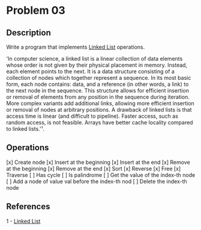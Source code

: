 # Problem 03

## Description
Write a program that implements [Linked List](https://en.wikipedia.org/wiki/Linked_list) operations.

'In computer science, a linked list is a linear collection of data elements whose order is not given by their physical placement in memory. Instead, each element points to the next. It is a data structure consisting of a collection of nodes which together represent a sequence. In its most basic form, each node contains: data, and a reference (in other words, a link) to the next node in the sequence. This structure allows for efficient insertion or removal of elements from any position in the sequence during iteration. More complex variants add additional links, allowing more efficient insertion or removal of nodes at arbitrary positions. A drawback of linked lists is that access time is linear (and difficult to pipeline). Faster access, such as random access, is not feasible. Arrays have better cache locality compared to linked lists.'¹.

## Operations
[x] Create node
[x] Insert at the beginning
[x] Insert at the end
[x] Remove at the beginning
[x] Remove at the end
[x] Sort
[x] Reverse
[x] Free
[x] Traverse
[ ] Has cycle
[ ] Is palindrome
[ ] Get the value of the index-th node
[ ] Add a node of value val before the index-th nod
[ ] Delete the index-th node

## References
1 -  [Linked List](https://en.wikipedia.org/wiki/Linked_list)